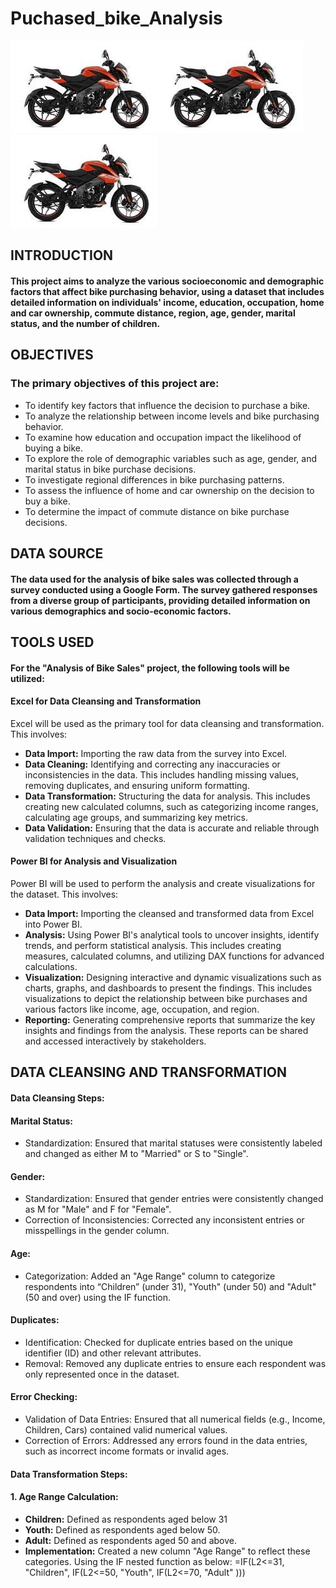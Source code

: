 # Puchased_bike_Analysis
![](bike_image.jpg)![](bike_image.jpg)![](bike_image.jpg)
## **INTRODUCTION**
#### This project aims to analyze the various socioeconomic and demographic factors that affect bike purchasing behavior, using a dataset that includes detailed information on individuals' income, education, occupation, home and car ownership, commute distance, region, age, gender, marital status, and the number of children.
## **OBJECTIVES**
### The primary objectives of this project are:
- To identify key factors that influence the decision to purchase a bike.
- To analyze the relationship between income levels and bike purchasing behavior.
- To examine how education and occupation impact the likelihood of buying a bike.
- To explore the role of demographic variables such as age, gender, and marital status in bike purchase decisions.
- To investigate regional differences in bike purchasing patterns.
- To assess the influence of home and car ownership on the decision to buy a bike.
- To determine the impact of commute distance on bike purchase decisions.
## DATA SOURCE 
#### The data used for the analysis of bike sales was collected through a survey conducted using a Google Form. The survey gathered responses from a diverse group of participants, providing detailed information on various demographics and socio-economic factors. 
## TOOLS USED
#### For the "Analysis of Bike Sales" project, the following tools will be utilized:
#### Excel for Data Cleansing and Transformation
Excel will be used as the primary tool for data cleansing and transformation. This involves:
- **Data Import:** Importing the raw data from the survey into Excel.
- **Data Cleaning:** Identifying and correcting any inaccuracies or inconsistencies in the data. This includes handling missing values, removing duplicates, and ensuring uniform formatting.
- **Data Transformation:** Structuring the data for analysis. This includes creating new calculated columns, such as categorizing income ranges, calculating age groups, and summarizing key metrics.
- **Data Validation:** Ensuring that the data is accurate and reliable through validation techniques and checks.
#### Power BI for Analysis and Visualization
Power BI will be used to perform the analysis and create visualizations for the dataset. This involves:
- **Data Import:** Importing the cleansed and transformed data from Excel into Power BI.
- **Analysis:** Using Power BI's analytical tools to uncover insights, identify trends, and perform statistical analysis. This includes creating measures, calculated columns, and utilizing DAX functions for advanced calculations.
- **Visualization:** Designing interactive and dynamic visualizations such as charts, graphs, and dashboards to present the findings. This includes visualizations to depict the relationship between bike purchases and various factors like income, age, occupation, and region.
- **Reporting:** Generating comprehensive reports that summarize the key insights and findings from the analysis. These reports can be shared and accessed interactively by stakeholders.
## DATA CLEANSING AND TRANSFORMATION
#### Data Cleansing Steps:
#### Marital Status:
- Standardization: Ensured that marital statuses were consistently labeled and changed as either M to "Married" or S to "Single".
#### Gender:
- Standardization: Ensured that gender entries were consistently changed as  M for "Male" and F for "Female".
- Correction of Inconsistencies: Corrected any inconsistent entries or misspellings in the gender column.
#### Age:
- Categorization: Added an "Age Range" column to categorize respondents into “Children” (under 31), "Youth" (under 50) and "Adult" (50 and over) using the IF function.
#### Duplicates:
- Identification: Checked for duplicate entries based on the unique identifier (ID) and other relevant attributes.
- Removal: Removed any duplicate entries to ensure each respondent was only represented once in the dataset.
#### Error Checking:
- Validation of Data Entries: Ensured that all numerical fields (e.g., Income, Children, Cars) contained valid numerical values.
- Correction of Errors: Addressed any errors found in the data entries, such as incorrect income formats or invalid ages.
#### Data Transformation Steps:
#### 1.	Age Range Calculation:
- **Children:** Defined as respondents aged below 31
- **Youth:** Defined as respondents aged below 50.
- **Adult:** Defined as respondents aged 50 and above.
- **Implementation:** Created a new column "Age Range" to reflect these categories.
Using the IF nested function as below:
=IF(L2<=31, "Children", IF(L2<=50, "Youth", IF(L2<=70, "Adult" )))
